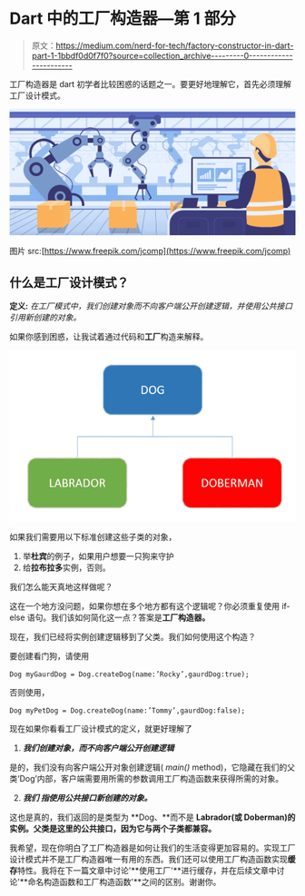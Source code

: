 # Dart 中的工厂构造器—第 1 部分

> 原文：<https://medium.com/nerd-for-tech/factory-constructor-in-dart-part-1-1bbdf0d0f7f0?source=collection_archive---------0----------------------->

工厂构造器是 dart 初学者比较困惑的话题之一。要更好地理解它，首先必须理解工厂设计模式。

![](img/dcedf7b128e35adbe600affcfea50005.png)

图片 src:[https://www.freepik.com/jcomp](https://www.freepik.com/jcomp)

## 什么是工厂设计模式？

**定义:** *在工厂模式中，我们创建对象而不向客户端公开创建逻辑，并使用公共接口引用新创建的对象。*

如果你感到困惑，让我试着通过代码和**工厂**构造来解释。

![](img/5b88754d44de1920a8ffa9258e174077.png)

如果我们需要用以下标准创建这些子类的对象，

1.  举**杜宾**的例子，如果用户想要一只狗来守护
2.  给**拉布拉多**实例，否则。

我们怎么能天真地这样做呢？

这在一个地方没问题，如果你想在多个地方都有这个逻辑呢？你必须重复使用 if-else 语句。我们该如何简化这一点？答案是**工厂构造器。**

现在，我们已经将实例创建逻辑移到了父类。我们如何使用这个构造？

要创建看门狗，请使用

```
Dog myGaurdDog = Dog.createDog(name:’Rocky’,gaurdDog:true);
```

否则使用，

```
Dog myPetDog = Dog.createDog(name:’Tommy’,gaurdDog:false);
```

现在如果你看看工厂设计模式的定义，就更好理解了

1.  ***我们创建对象，而不向客户端公开创建逻辑***

是的，我们没有向客户端公开对象创建逻辑( *main()* method)，它隐藏在我们的父类‘Dog’内部，客户端需要用所需的参数调用工厂构造函数来获得所需的对象。

2. ***我们* *指使用公共接口新创建的对象。***

这也是真的，我们返回的是类型为 **Dog、**而不是 **Labrador(或 Doberman)的实例。父类是这里的公共接口，因为它与两个子类都兼容。**

我希望，现在你明白了工厂构造器是如何让我们的生活变得更加容易的。实现工厂设计模式并不是工厂构造器唯一有用的东西。我们还可以使用工厂构造函数实现**缓存**特性。我将在下一篇文章中讨论'**使用工厂'**进行缓存，并在后续文章中讨论'**命名构造函数和工厂构造函数'**之间的区别。谢谢你。